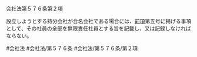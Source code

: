 会社法第５７６条第２項

設立しようとする持分会社が合名会社である場合には、[前項](会社法＿＿＿＿第５７６条第１項)第五号に掲げる事項として、その社員の全部を無限責任社員とする旨を記載し、又は記録しなければならない。

#会社法
#会社法/第５７６条
#会社法/第５７６条/第２項
